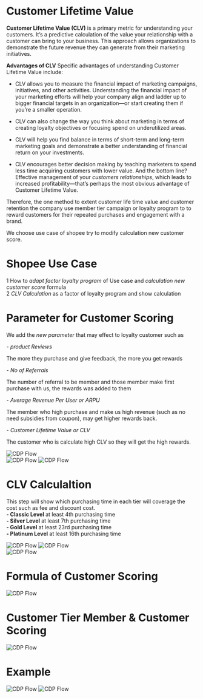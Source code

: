# Customer Lifetime Value
**Customer Lifetime Value (CLV)** is a primary metric for understanding your customers. It’s a predictive calculation of the value your relationship with a customer can bring to your business. This approach allows organizations to demonstrate the future revenue they can generate from their marketing initiatives.     

**Advantages of CLV**
Specific advantages of understanding Customer Lifetime Value include:     

- CLV allows you to measure the financial impact of marketing campaigns, initiatives, and other activities.
Understanding the financial impact of your marketing efforts will help your company align and ladder up to bigger financial targets in an organization—or start creating them if you’re a smaller operation.

- CLV can also change the way you think about marketing in terms of creating loyalty objectives or focusing spend on underutilized areas.
  
- CLV will help you find balance in terms of short-term and long-term marketing goals and demonstrate a better understanding of financial return on your investments.
  
- CLV encourages better decision making by teaching marketers to spend less time acquiring customers with lower value.
And the bottom line? Effective management of your *customers relationships*, which leads to increased profitability—that’s perhaps the most obvious advantage of Customer Lifetime Value.

Therefore, the one method to extent customer life time value and customer retention the company use member tier campaign or loyalty program to to reward customers for their repeated purchases and engagement with a brand.     

We choose use case of shopee try to modify calculation new customer score.     

# Shopee Use Case     
1 How to *adapt factor loyalty program* of Use case and *calculation new customer score* formula     
2 *CLV Calculation* as a factor of loyalty program and show calculation
# Parameter for Customer Scoring     
We add the *new parameter* that may effect to loyalty customer such as      

*- product Reviews*     

  The more they purchase and give feedback, the more you get rewards      
  
*- No of Referrals*     

  The number of referral to be member and those member make first purchase with us, the rewards was added to them     
  
*- Average Revenue Per User or ARPU*     

  The member who high purchase and make us high revenue (such as no need subsidies from coupon), may get higher rewards back.     
  
*- Customer Lifetime Value or CLV*     

The customer who is calculate high CLV so they will get the high rewards.

![CDP Flow](https://github.com/Pinnun/MADT8101-Seminar-in-Advanced-Analytic/blob/1b73233b9d340b2ee74aa5d3f0b956f65f3c7676/3%20CLV_CustomerScoring/Raw%20Data/1%20Parameter.jpg)   
![CDP Flow](https://github.com/Pinnun/MADT8101-Seminar-in-Advanced-Analytic/blob/1b73233b9d340b2ee74aa5d3f0b956f65f3c7676/3%20CLV_CustomerScoring/Raw%20Data/2%20Parameter.jpg)
![CDP Flow](https://github.com/Pinnun/MADT8101-Seminar-in-Advanced-Analytic/blob/1b73233b9d340b2ee74aa5d3f0b956f65f3c7676/3%20CLV_CustomerScoring/Raw%20Data/3%20Parameter.jpg)
# CLV Calculaltion
This step will show which purchasing time in each tier will coverage the cost such as fee and discount cost.     
**- Classic Level**    at least 4th purchasing time     
**- Silver Level**     at least 7th purchasing time     
**- Gold Level**       at least 23rd purchasing time     
**- Platinum Level**     at least 16th purchasing time     

![CDP Flow](https://github.com/Pinnun/MADT8101-Seminar-in-Advanced-Analytic/blob/1b73233b9d340b2ee74aa5d3f0b956f65f3c7676/3%20CLV_CustomerScoring/Raw%20Data/1%20CLV%20Cal.jpg) 
![CDP Flow](https://github.com/Pinnun/MADT8101-Seminar-in-Advanced-Analytic/blob/1b73233b9d340b2ee74aa5d3f0b956f65f3c7676/3%20CLV_CustomerScoring/Raw%20Data/2%20CLV%20Cal.jpg
)  
![CDP Flow](https://github.com/Pinnun/MADT8101-Seminar-in-Advanced-Analytic/blob/1b73233b9d340b2ee74aa5d3f0b956f65f3c7676/3%20CLV_CustomerScoring/Raw%20Data/3%20CLV%20Cal.jpg)
# Formula of Customer Scoring     
![CDP Flow](https://github.com/Pinnun/MADT8101-Seminar-in-Advanced-Analytic/blob/1b73233b9d340b2ee74aa5d3f0b956f65f3c7676/3%20CLV_CustomerScoring/Raw%20Data/4%20Formula.jpg)   
# Customer Tier Member & Customer Scoring
![CDP Flow](https://github.com/Pinnun/MADT8101-Seminar-in-Advanced-Analytic/blob/1b73233b9d340b2ee74aa5d3f0b956f65f3c7676/3%20CLV_CustomerScoring/Raw%20Data/5%20Tier.jpg)    
# Example
![CDP Flow](https://github.com/Pinnun/MADT8101-Seminar-in-Advanced-Analytic/blob/1b73233b9d340b2ee74aa5d3f0b956f65f3c7676/3%20CLV_CustomerScoring/Raw%20Data/6%20Example.jpg
)
![CDP Flow](https://github.com/Pinnun/MADT8101-Seminar-in-Advanced-Analytic/blob/1b73233b9d340b2ee74aa5d3f0b956f65f3c7676/3%20CLV_CustomerScoring/Raw%20Data/7%20Output.jpg)

